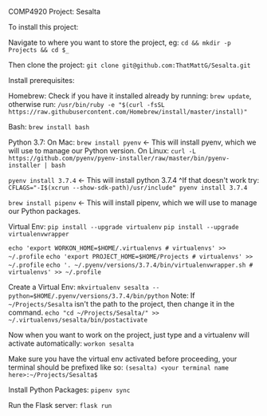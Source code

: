 COMP4920 Project: Sesalta

To install this project:

Navigate to where you want to store the project, eg:
`cd && mkdir -p Projects && cd $_`

Then clone the project:
`git clone git@github.com:ThatMattG/Sesalta.git`

Install prerequisites:

Homebrew:
Check if you have it installed already by running: `brew update`,
otherwise run:
`/usr/bin/ruby -e "$(curl -fsSL https://raw.githubusercontent.com/Homebrew/install/master/install)"`

Bash:
`brew install bash`

Python 3.7:
On Mac: `brew install pyenv` <- This will install pyenv, which we will use to manage our Python version.
On Linux: `curl -L https://github.com/pyenv/pyenv-installer/raw/master/bin/pyenv-installer | bash`

`pyenv install 3.7.4` <- This will install python 3.7.4
^If that doesn't work try: `CFLAGS="-I$(xcrun --show-sdk-path)/usr/include" pyenv install 3.7.4`

`brew install pipenv` <- This will install pipenv, which we will use to manage our Python packages.

Virtual Env:
`pip install --upgrade virtualenv`
`pip install --upgrade virtualenvwrapper`

`echo 'export WORKON_HOME=$HOME/.virtualenvs # virtualenvs' >> ~/.profile`
`echo 'export PROJECT_HOME=$HOME/Projects # virtualenvs' >> ~/.profile`
`echo '. ~/.pyenv/versions/3.7.4/bin/virtualenvwrapper.sh # virtualenvs' >> ~/.profile`

Create a Virtual Env:
`mkvirtualenv sesalta --python=$HOME/.pyenv/versions/3.7.4/bin/python`
Note: If `~/Projects/Sesalta` isn't the path to the project, then change it in the command.
`echo "cd ~/Projects/Sesalta/" >> ~/.virtualenvs/sesalta/bin/postactivate`

Now when you want to work on the project, just type and a virtualenv will activate automatically:
`workon sesalta`

Make sure you have the virtual env activated before proceeding, your terminal should be prefixed like so:
`(sesalta) <your terminal name here>:~/Projects/Sesalta$`

Install Python Packages:
`pipenv sync`

Run the Flask server:
`flask run`